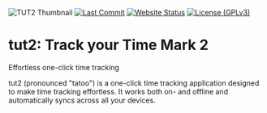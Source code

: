 ![TUT2 Thumbnail](https://lookonthebrightsi.de/mc-mods/tut2/tut2_thumbnail.png)
[![Last Commit](https://img.shields.io/github/last-commit/grindylow/tut2?logo=github)](https://github.com/grindylow/tut2)
[![Website Status](https://img.shields.io/website?url=https%3A%2F%2Ftut2.lookonthebrightsi.de)](https://tut2.lookonthebrightsi.de)
[![License (GPLv3)](https://img.shields.io/github/license/grindylow/tut2)](https://github.com/grindylow/tut2/blob/master/LICENSE)

# tut2: Track your Time Mark 2

Effortless one-click time tracking

tut2 (pronounced "tatoo") is a one-click time tracking application
designed to make time tracking effortless. It works both on- and
offline and automatically syncs across all your devices.

